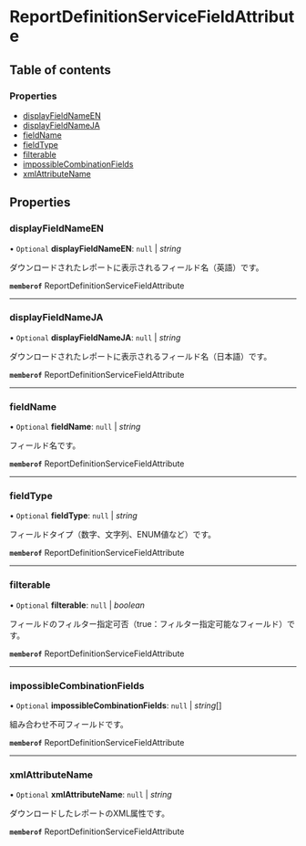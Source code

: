 # ReportDefinitionServiceFieldAttribute


## Table of contents

### Properties

- [displayFieldNameEN](reportdefinitionservicefieldattribute.md#displayfieldnameen)
- [displayFieldNameJA](reportdefinitionservicefieldattribute.md#displayfieldnameja)
- [fieldName](reportdefinitionservicefieldattribute.md#fieldname)
- [fieldType](reportdefinitionservicefieldattribute.md#fieldtype)
- [filterable](reportdefinitionservicefieldattribute.md#filterable)
- [impossibleCombinationFields](reportdefinitionservicefieldattribute.md#impossiblecombinationfields)
- [xmlAttributeName](reportdefinitionservicefieldattribute.md#xmlattributename)

## Properties

### displayFieldNameEN

• `Optional` **displayFieldNameEN**: ``null`` \| *string*

<div lang=\"ja\">ダウンロードされたレポートに表示されるフィールド名（英語）です。</div> 

**`memberof`** ReportDefinitionServiceFieldAttribute

___

### displayFieldNameJA

• `Optional` **displayFieldNameJA**: ``null`` \| *string*

<div lang=\"ja\">ダウンロードされたレポートに表示されるフィールド名（日本語）です。</div> 

**`memberof`** ReportDefinitionServiceFieldAttribute

___

### fieldName

• `Optional` **fieldName**: ``null`` \| *string*

<div lang=\"ja\">フィールド名です。</div> 

**`memberof`** ReportDefinitionServiceFieldAttribute

___

### fieldType

• `Optional` **fieldType**: ``null`` \| *string*

<div lang=\"ja\">フィールドタイプ（数字、文字列、ENUM値など）です。</div> 

**`memberof`** ReportDefinitionServiceFieldAttribute

___

### filterable

• `Optional` **filterable**: ``null`` \| *boolean*

<div lang=\"ja\">フィールドのフィルター指定可否（true：フィルター指定可能なフィールド）です。</div> 

**`memberof`** ReportDefinitionServiceFieldAttribute

___

### impossibleCombinationFields

• `Optional` **impossibleCombinationFields**: ``null`` \| *string*[]

<div lang=\"ja\">組み合わせ不可フィールドです。</div> 

**`memberof`** ReportDefinitionServiceFieldAttribute

___

### xmlAttributeName

• `Optional` **xmlAttributeName**: ``null`` \| *string*

<div lang=\"ja\">ダウンロードしたレポートのXML属性です。</div> 

**`memberof`** ReportDefinitionServiceFieldAttribute
